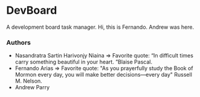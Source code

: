 # DevBoard
A development board task manager.
Hi, this is Fernando.
Andrew was here.
### Authors

* Nasandratra Sartin Harivonjy Niaina
=> Favorite quote: “In difficult times carry something beautiful in your heart. ”Blaise Pascal.
* Fernando Arias
=> Favorite quote: "As you prayerfully study the Book of Mormon every day, you will make better decisions—every day" Russell M. Nelson.
* Andrew Parry

